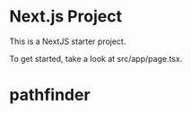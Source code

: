 # Next.js Project

This is a NextJS starter project.

To get started, take a look at src/app/page.tsx.
# pathfinder
